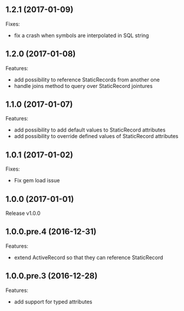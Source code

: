 ## 1.2.1 (2017-01-09)

Fixes:

  - fix a crash when symbols are interpolated in SQL string

## 1.2.0 (2017-01-08)

Features:

  - add possibility to reference StaticRecords from another one
  - handle joins method to query over StaticRecord jointures

## 1.1.0 (2017-01-07)

Features:

  - add possibility to add default values to StaticRecord attributes
  - add possibility to override defined values of StaticRecord attributes

## 1.0.1 (2017-01-02)

Fixes:

  - Fix gem load issue

## 1.0.0 (2017-01-01)

Release v1.0.0

## 1.0.0.pre.4 (2016-12-31)

Features:

  - extend ActiveRecord so that they can reference StaticRecord

## 1.0.0.pre.3 (2016-12-28)

Features:

  - add support for typed attributes
